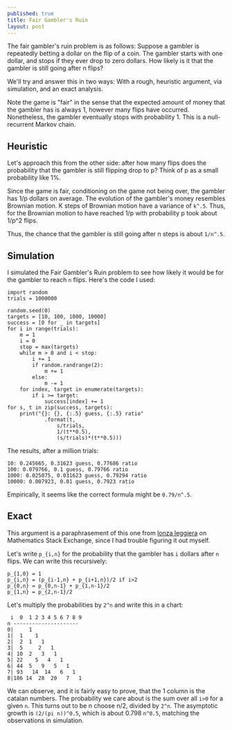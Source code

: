 ```yaml
---
published: true
title: Fair Gambler's Ruin
layout: post
---
```

The fair gambler's ruin problem is as follows: Suppose a gambler is repeatedly betting a dollar on the flip of a coin. The gambler starts with one dollar, and stops if they ever drop to zero dollars. How likely is it that the gambler is still going after n flips?

We'll try and answer this in two ways: With a rough, heuristic argument, via simulation, and an exact analysis.

Note the game is "fair" in the sense that the expected amount of money that the gambler has is always 1, however many flips have occurred. Nonetheless, the gambler eventually stops with probability 1. This is a null-recurrent Markov chain.

## Heuristic

Let's approach this from the other side: after how many flips does the probability that the gambler is still flipping drop to p? Think of p as a small probability like 1%.

Since the game is fair, conditioning on the game not being over, the gambler has 1/p dollars on average. The evolution of the gambler's money resembles Brownian motion. K steps of Brownian motion have a variance of `k^.5`. Thus, for the Brownian motion to have reached 1/p with probability p took about 1/p^2 flips.

Thus, the chance that the gambler is still going after n steps is about `1/n^.5`.

## Simulation

I simulated the Fair Gambler's Ruin problem to see how likely it would be for the gambler to reach `n` flips.
Here's the code I used:

````
import random
trials = 1000000

random.seed(0)
targets = [10, 100, 1000, 10000]
success = [0 for _ in targets]
for i in range(trials):
    m = 1
    i = 0
    stop = max(targets)
    while m > 0 and i < stop:
        i += 1
        if random.randrange(2):
            m += 1
        else:
            m -= 1
    for index, target in enumerate(targets):
        if i >= target:
            success[index] += 1
for s, t in zip(success, targets):
    print("{}: {}, {:.5} guess, {:.5} ratio"
            .format(t,
                s/trials,
                1/(t**0.5),
                (s/trials)*(t**0.5)))

````

The results, after a million trials:

````
10: 0.245665, 0.31623 guess, 0.77686 ratio
100: 0.079766, 0.1 guess, 0.79766 ratio
1000: 0.025075, 0.031623 guess, 0.79294 ratio
10000: 0.007923, 0.01 guess, 0.7923 ratio
````

Empirically, it seems like the correct formula might be `0.79/n^.5`.

## Exact

This argument is a paraphrasement of this one from
[lonza leggiera](https://math.stackexchange.com/questions/3792480/fair-gamblers-ruin-tail-probability)
on Mathematics Stack Exchange,
since I had trouble figuring it out myself.

Let's write `p_{i,n}` for the probability that the gambler has `i` dollars after `n` flips.
We can write this recursively:

````
p_{1,0} = 1
p_{i,n} = (p_{i-1,n} + p_{i+1,n})/2 if i>2
p_{0,n} = p_{0,n-1} + p_{1,n-1}/2
p_{1,n} = p_{2,n-1}/2
````

Let's multiply the probabilities by `2^n` and write this in a chart:

````
 i  0  1 2 3 4 5 6 7 8 9
n ---------------------
0|     1
1|  1    1
2|  2  1   1
3|  5     2   1
4| 10  2   3   1
5| 22    5   4   1
6| 44  5   9   5   1
7| 93   14  14   6   1
8|186 14  28  20   7   1
````
We can observe, and it is fairly easy to prove, that the 1 column is the catalan numbers. The probability we care about is the sum over all `i>0` for a given `n`.
This turns out to be n choose n/2, divided by `2^n`. The asymptotic growth is `(2/(pi n))^0.5`, which is about 0.798 `n^0.5`, matching the observations in simulation.
